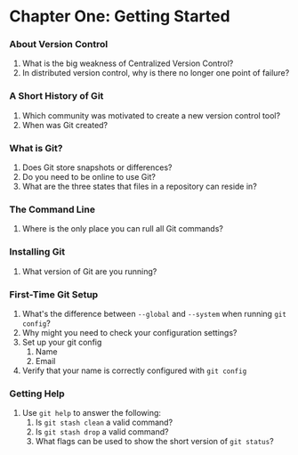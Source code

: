 # Chapter One: Getting Started

### About Version Control
1.  What is the big weakness of Centralized Version Control?
1.  In distributed version control, why is there no longer one point
    of failure?

### A Short History of Git
1.  Which community was motivated to create a new version control
    tool?
1.  When was Git created?

### What is Git?
1.  Does Git store snapshots or differences?
1.  Do you need to be online to use Git?
1.  What are the three states that files in a repository can reside
    in?

### The Command Line
1.  Where is the only place you can rull all Git commands?


### Installing Git
1.  What version of Git are you running?

### First-Time Git Setup
1.  What's the difference between `--global` and `--system`
    when running `git config`?
1.  Why might you need to check your configuration settings?
1.  Set up your git config
    1.  Name
    1.  Email
1.  Verify that your name is correctly configured with
    `git config`

### Getting Help
1.  Use `git help` to answer the following:
    1.   Is `git stash clean` a valid command?
    1.   Is `git stash drop` a valid command?
    1.   What flags can be used to show the short version of
            `git status`?
